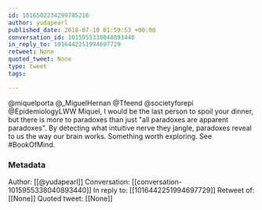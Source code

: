 ```yaml
---
id: 1016502234299785216
author: yudapearl
published_date: 2018-07-10 01:59:53 +00:00
conversation_id: 1015955338040893440
in_reply_to: 1016442251994697729
retweet: None
quoted_tweet: None
type: tweet
tags:

---
```


@miquelporta @_MiguelHernan @Tfeend @societyforepi @EpidemiologyLWW Miquel, I would be the last person to spoil your dinner, but there is more to paradoxes than just "all paradoxes are apparent paradoxes". By detecting what intuitive nerve they jangle, paradoxes reveal to us the way our brain works. Something worth exploring.
See #BookOfMind.

### Metadata

Author: [[@yudapearl]]
Conversation: [[conversation-1015955338040893440]]
In reply to: [[1016442251994697729]]
Retweet of: [[None]]
Quoted tweet: [[None]]
